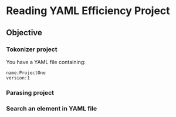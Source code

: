 # Reading YAML Efficiency Project
## Objective


### Tokonizer project
You have a YAML file containing:
```
name:ProjectOne
version:1
````


### Parasing project


### Search an element in YAML file
